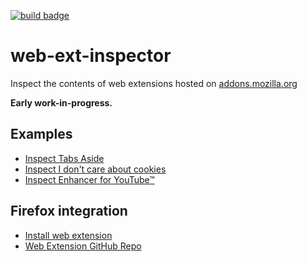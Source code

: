 [![build badge](https://github.com/tim-we/web-ext-inspector/actions/workflows/gh-pages.yml/badge.svg)](https://github.com/tim-we/web-ext-inspector/actions/workflows/gh-pages.yml)

# web-ext-inspector

Inspect the contents of web extensions hosted on [addons.mozilla.org](https://addons.mozilla.org)

**Early work-in-progress.**

## Examples

- [Inspect Tabs Aside](https://tim-we.github.io/web-ext-inspector/?extension=tabs-aside)
- [Inspect I don't care about cookies](https://tim-we.github.io/web-ext-inspector/?extension=i-dont-care-about-cookies)
- [Inspect Enhancer for YouTube™](https://tim-we.github.io/web-ext-inspector/?extension=enhancer-for-youtube)

## Firefox integration

- [Install web extension](https://addons.mozilla.org/en-US/firefox/addon/extension-inspector)
- [Web Extension GitHub Repo](https://github.com/tim-we/inspector-extension)
